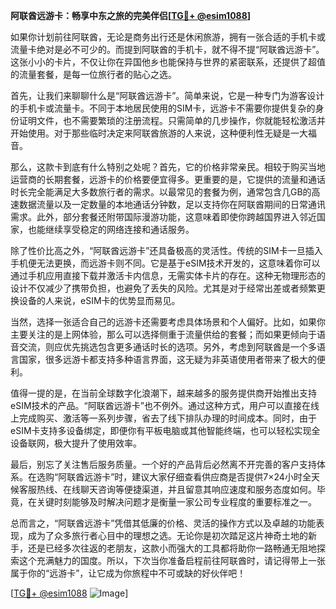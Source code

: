 **阿联酋远游卡：畅享中东之旅的完美伴侣[[TG💪+ @esim1088](https://t.me/s/esim1088)]**

如果你计划前往阿联酋，无论是商务出行还是休闲旅游，拥有一张合适的手机卡或流量卡绝对是必不可少的。而提到阿联酋的手机卡，就不得不提“阿联酋远游卡”。这张小小的卡片，不仅让你在异国他乡也能保持与世界的紧密联系，还提供了超值的流量套餐，是每一位旅行者的贴心之选。

首先，让我们来聊聊什么是“阿联酋远游卡”。简单来说，它是一种专门为游客设计的手机卡或流量卡。不同于本地居民使用的SIM卡，远游卡不需要你提供复杂的身份证明文件，也不需要繁琐的注册流程。只需简单的几步操作，你就能轻松激活并开始使用。对于那些临时决定来阿联酋旅游的人来说，这种便利性无疑是一大福音。

那么，这款卡到底有什么特别之处呢？首先，它的价格非常亲民。相较于购买当地运营商的长期套餐，远游卡的价格要便宜得多。更重要的是，它提供的流量和通话时长完全能满足大多数旅行者的需求。以最常见的套餐为例，通常包含几GB的高速数据流量以及一定数量的本地通话分钟数，足以支持你在阿联酋期间的日常通讯需求。此外，部分套餐还附带国际漫游功能，这意味着即使你跨越国界进入邻近国家，也能继续享受稳定的网络连接和通话服务。

除了性价比高之外，“阿联酋远游卡”还具备极高的灵活性。传统的SIM卡一旦插入手机便无法更换，而远游卡则不同。它是基于eSIM技术开发的，这意味着你可以通过手机应用直接下载并激活卡内信息，无需实体卡片的存在。这种无物理形态的设计不仅减少了携带负担，也避免了丢失的风险。尤其是对于经常出差或者频繁更换设备的人来说，eSIM卡的优势显而易见。

当然，选择一张适合自己的远游卡还需要考虑具体场景和个人偏好。比如，如果你主要关注的是上网体验，那么可以选择侧重于流量供给的套餐；而如果更倾向于语音交流，则应优先挑选包含更多通话时长的选项。另外，考虑到阿联酋是一个多语言国家，很多远游卡都支持多种语言界面，这无疑为非英语使用者带来了极大的便利。

值得一提的是，在当前全球数字化浪潮下，越来越多的服务提供商开始推出支持eSIM技术的产品。“阿联酋远游卡”也不例外。通过这种方式，用户可以直接在线上完成购买、激活等一系列步骤，省去了线下排队办理的时间成本。同时，由于eSIM卡支持多设备绑定，即便你有平板电脑或其他智能终端，也可以轻松实现全设备联网，极大提升了使用效率。

最后，别忘了关注售后服务质量。一个好的产品背后必然离不开完善的客户支持体系。在选购“阿联酋远游卡”时，建议大家仔细查看供应商是否提供7×24小时全天候客服热线、在线聊天咨询等便捷渠道，并且留意其响应速度和服务态度如何。毕竟，在关键时刻能够及时解决问题才是衡量一家公司专业程度的重要标准之一。

总而言之，“阿联酋远游卡”凭借其低廉的价格、灵活的操作方式以及卓越的功能表现，成为了众多旅行者心目中的理想之选。无论你是初次踏足这片神奇土地的新手，还是已经多次往返的老朋友，这款小而强大的工具都将助你一路畅通无阻地探索这个充满魅力的国度。所以，下次当你准备启程前往阿联酋时，请记得带上一张属于你的“远游卡”，让它成为你旅程中不可或缺的好伙伴吧！

[[TG💪+ @esim1088](https://t.me/s/esim1088) ![Image](https://i.postimg.cc/4NQfJmqS/Snipaste-2025-05-13-00-14-12.png)]